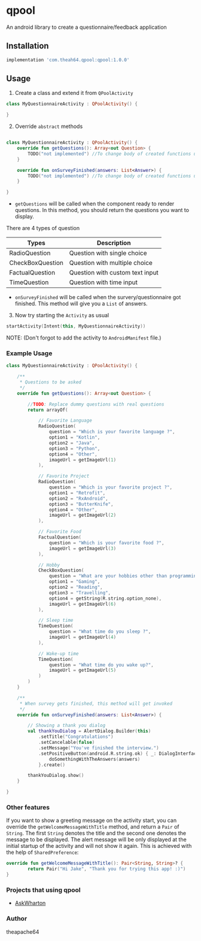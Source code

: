 # qpool
An android library to create a questionnaire/feedback application  

## Installation

```groovy
implementation 'com.theah64.qpool:qpool:1.0.0'
```

## Usage

1. Create a class and extend it from `QPoolActivity`

```kotlin
class MyQuestionnaireActivity : QPoolActivity() {

}
```

2. Override `abstract` methods

```kotlin

class MyQuestionnaireActivity : QPoolActivity() {
    override fun getQuestions(): Array<out Question> {
        TODO("not implemented") //To change body of created functions use File | Settings | File Templates.
    }

    override fun onSurveyFinished(answers: List<Answer>) {
        TODO("not implemented") //To change body of created functions use File | Settings | File Templates.
    }

}
```

- `getQuestions` will be called when the component ready to render questions.
In this method, you should return the questions you want to display.

There are 4 types of question

|  Types            | Description                       |
|-------------------|-----------------------------------|
|RadioQuestion      | Question with single choice       |
|CheckBoxQuestion   | Question with multiple choice     |
|FactualQuestion    | Question with custom text input   |
|TimeQuestion       | Question with time input          |


- `onSurveyFinished` will be called when the survery/questionnaire got finished.
This method will give you a `List` of answers. 

3. Now try starting the `Activity` as usual

```kotlin
startActivity(Intent(this, MyQuestionnaireActivity))
```

NOTE: (Don't forgot to add the activity to `AndroidManifest` file.)

 
### Example Usage

```kotlin
class MyQuestionnaireActivity : QPoolActivity() {

    /**
     * Questions to be asked
     */
    override fun getQuestions(): Array<out Question> {

        //TODO: Replace dummy questions with real questions
        return arrayOf(

            // Favorite Language
            RadioQuestion(
                question = "Which is your favorite language ?",
                option1 = "Kotlin",
                option2 = "Java",
                option3 = "Python",
                option4 = "Other",
                imageUrl = getImageUrl(1)
            ),

            // Favorite Project
            RadioQuestion(
                question = "Which is your favorite project ?",
                option1 = "Retrofit",
                option2 = "RxAndroid",
                option3 = "ButterKnife",
                option4 = "Other",
                imageUrl = getImageUrl(2)
            ),

            // Favorite Food
            FactualQuestion(
                question = "Which is your favorite food ?",
                imageUrl = getImageUrl(3)
            ),

            // Hobby
            CheckBoxQuestion(
                question = "What are your hobbies other than programming ?",
                option1 = "Gaming",
                option2 = "Reading",
                option3 = "Travelling",
                option4 = getString(R.string.option_none),
                imageUrl = getImageUrl(6)
            ),

            // Sleep time
            TimeQuestion(
                question = "What time do you sleep ?",
                imageUrl = getImageUrl(4)
            ),

            // Wake-up time
            TimeQuestion(
                question = "What time do you wake up?",
                imageUrl = getImageUrl(5)
            )
        )
    }

    /**
     * When survey gets finished, this method will get invoked
     */
    override fun onSurveyFinished(answers: List<Answer>) {

        // Showing a thank you dialog
        val thankYouDialog = AlertDialog.Builder(this)
            .setTitle("Congratulations")
            .setCancelable(false)
            .setMessage("You've finished the interview.")
            .setPositiveButton(android.R.string.ok) { _: DialogInterface, _: Int ->
                doSomethingWithTheAnswers(answers)
            }.create()

        thankYouDialog.show()
    }

}
```

### Other features

If you want to show a greeting message on the activity start, you can override the 
`getWelcomeMessageWithTitle` method, and return a `Pair` of `String`. The first `String`
denotes the title and the second one denotes the message to be displayed.
 The alert message will be only displayed at the initial startup of the activity and will not show it again. 
 This is achieved with the help of `SharedPreference`: 
 
```kotlin
override fun getWelcomeMessageWithTitle(): Pair<String, String>? {
        return Pair("Hi Jake", "Thank you for trying this app! :)")
}
```

### Projects that using qpool

- [AskWharton](https://github.com/theapache64/ask-wharton)

### Author

theapache64
